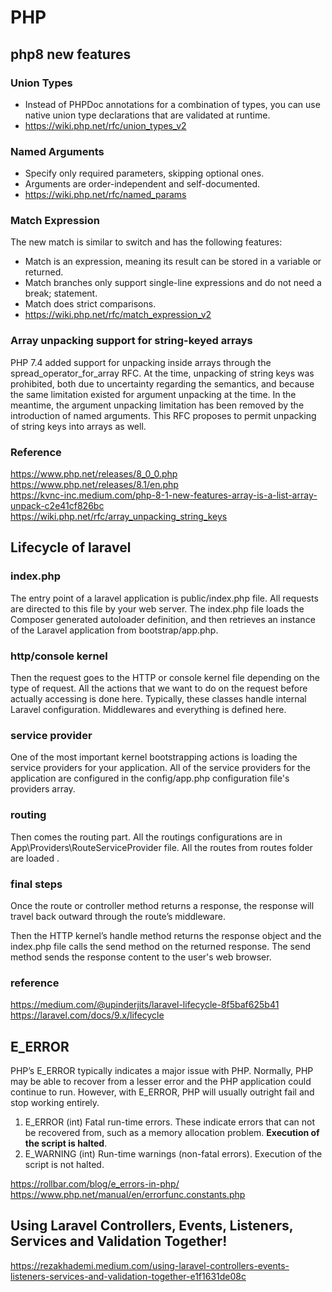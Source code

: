 # PHP

## php8 new features

### Union Types

- Instead of PHPDoc annotations for a combination of types, you can use native union type declarations that are validated at runtime.
- https://wiki.php.net/rfc/union_types_v2

### Named Arguments

- Specify only required parameters, skipping optional ones.
- Arguments are order-independent and self-documented.
- https://wiki.php.net/rfc/named_params

### Match Expression

The new match is similar to switch and has the following features:  
- Match is an expression, meaning its result can be stored in a variable or returned.
- Match branches only support single-line expressions and do not need a break; statement.
- Match does strict comparisons.
- https://wiki.php.net/rfc/match_expression_v2

### Array unpacking support for string-keyed arrays

PHP 7.4 added support for unpacking inside arrays through the spread_operator_for_array RFC. At the time, unpacking of string keys was prohibited, both due to uncertainty regarding the semantics, and because the same limitation existed for argument unpacking at the time. In the meantime, the argument unpacking limitation has been removed by the introduction of named arguments. This RFC proposes to permit unpacking of string keys into arrays as well.

### Reference

https://www.php.net/releases/8_0_0.php 
https://www.php.net/releases/8.1/en.php  
https://kvnc-inc.medium.com/php-8-1-new-features-array-is-a-list-array-unpack-c2e41cf826bc  
https://wiki.php.net/rfc/array_unpacking_string_keys  

## Lifecycle of laravel

### index.php

The entry point of a laravel application is public/index.php file. All requests are directed to this file by your web server. The index.php file loads the Composer generated autoloader definition, and then retrieves an instance of the Laravel application from bootstrap/app.php. 

### http/console kernel

Then the request goes to the HTTP or console kernel file depending on the type of request. All the actions that we want to do on the request before actually accessing is done here. Typically, these classes handle internal Laravel configuration. Middlewares and everything is defined here. 

### service provider

One of the most important kernel bootstrapping actions is loading the service providers for your application. All of the service providers for the application are configured in the config/app.php configuration file's providers array. 

### routing

Then comes the routing part. All the routings configurations are in App\Providers\RouteServiceProvider file. All the routes from routes folder are loaded .

### final steps

Once the route or controller method returns a response, the response will travel back outward through the route’s middleware.

Then the HTTP kernel’s handle method returns the response object and the index.php file calls the send method on the returned response. The send method sends the response content to the user's web browser.

### reference

https://medium.com/@upinderjits/laravel-lifecycle-8f5baf625b41  
https://laravel.com/docs/9.x/lifecycle  

## E_ERROR

PHP’s E_ERROR typically indicates a major issue with PHP. Normally, PHP may be able to recover from a lesser error and the PHP application could continue to run. However, with E_ERROR, PHP will usually outright fail and stop working entirely.

1. E_ERROR (int)	Fatal run-time errors. These indicate errors that can not be recovered from, such as a memory allocation problem. <b>Execution of the script is halted</b>.	 
2. E_WARNING (int)	Run-time warnings (non-fatal errors). Execution of the script is not halted.

https://rollbar.com/blog/e_errors-in-php/  
https://www.php.net/manual/en/errorfunc.constants.php

## Using Laravel Controllers, Events, Listeners, Services and Validation Together!

https://rezakhademi.medium.com/using-laravel-controllers-events-listeners-services-and-validation-together-e1f1631de08c

